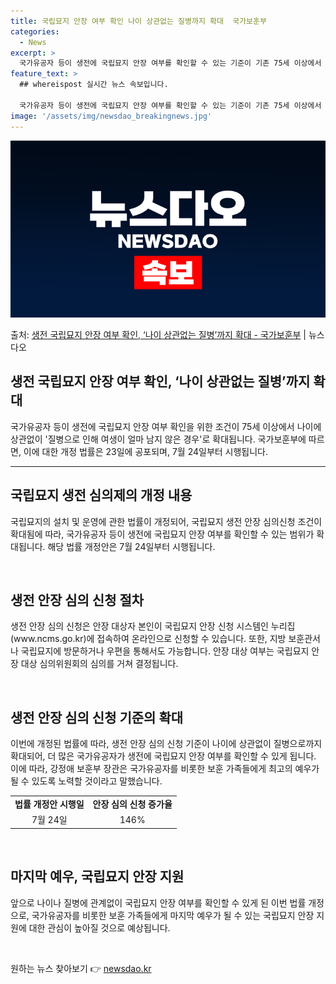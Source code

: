 ```yaml
---
title: 국립묘지 안장 여부 확인 나이 상관없는 질병까지 확대  국가보훈부
categories:
  - News
excerpt: >
  국가유공자 등이 생전에 국립묘지 안장 여부를 확인할 수 있는 기준이 기존 75세 이상에서 나이에 상관없이 질…
feature_text: >
  ## whereispost 실시간 뉴스 속보입니다.

  국가유공자 등이 생전에 국립묘지 안장 여부를 확인할 수 있는 기준이 기존 75세 이상에서 나이에 상관없이 질…
image: '/assets/img/newsdao_breakingnews.jpg'
---
```


![뉴스다오 속보](/assets/img/newsdao_breakingnews.jpg)

<p>출처: <a href="https://newsdao.kr/3049" rel="dofollow">생전 국립묘지 안장 여부  확인, ‘나이 상관없는 질병’까지 확대 - 국가보훈부</a> | 뉴스다오</p>

<h2>생전 국립묘지 안장 여부 확인, ‘나이 상관없는 질병’까지 확대</h2>
<p data-ke-size="size16">국가유공자 등이 생전에 국립묘지 안장 여부 확인을 위한 조건이 75세 이상에서 나이에 상관없이 '질병으로 인해 여생이 얼마 남지 않은 경우'로 확대됩니다. 국가보훈부에 따르면, 이에 대한 개정 법률은 23일에 공포되며, 7월 24일부터 시행됩니다.</p>
<hr>
<h2 data-ke-size="size26">국립묘지 생전 심의제의 개정 내용</h2>
<p data-ke-size="size16">국립묘지의 설치 및 운영에 관한 법률이 개정되어, 국립묘지 생전 안장 심의신청 조건이 확대됨에 따라, 국가유공자 등이 생전에 국립묘지 안장 여부를 확인할 수 있는 범위가 확대됩니다. 해당 법률 개정안은 7월 24일부터 시행됩니다.</p>
<p data-ke-size="size16">&nbsp;</p>
<h2 data-ke-size="size26">생전 안장 심의 신청 절차</h2>
<p data-ke-size="size16">생전 안장 심의 신청은 안장 대상자 본인이 국립묘지 안장 신청 시스템인 누리집(www.ncms.go.kr)에 접속하여 온라인으로 신청할 수 있습니다. 또한, 지방 보훈관서나 국립묘지에 방문하거나 우편을 통해서도 가능합니다. 안장 대상 여부는 국립묘지 안장 대상 심의위원회의 심의를 거쳐 결정됩니다.</p>
<p data-ke-size="size16">&nbsp;</p>
<h2 data-ke-size="size26">생전 안장 심의 신청 기준의 확대</h2>
<p data-ke-size="size16">이번에 개정된 법률에 따라, 생전 안장 심의 신청 기준이 나이에 상관없이 질병으로까지 확대되어, 더 많은 국가유공자가 생전에 국립묘지 안장 여부를 확인할 수 있게 됩니다. 이에 따라, 강정애 보훈부 장관은 국가유공자를 비롯한 보훈 가족들에게 최고의 예우가 될 수 있도록 노력할 것이라고 말했습니다.</p>
<table>
	<tbody>
		<tr>
			<td style="text-align: center; height: 17px;"><b>법률 개정안 시행일</b></td>
			<td style="text-align: center; height: 17px;"><b>안장 심의 신청 증가율</b></td>
		</tr>
		<tr>
			<td style="text-align: center; height: 17px;">7월 24일</td>
			<td style="text-align: center; height: 17px;">146%</td>
		</tr>
	</tbody>
</table>
<p data-ke-size="size16">&nbsp;</p>
<h2 data-ke-size="size26">마지막 예우, 국립묘지 안장 지원</h2>
<p data-ke-size="size16">앞으로 나이나 질병에 관계없이 국립묘지 안장 여부를 확인할 수 있게 된 이번 법률 개정으로, 국가유공자를 비롯한 보훈 가족들에게 마지막 예우가 될 수 있는 국립묘지 안장 지원에 대한 관심이 높아질 것으로 예상됩니다.</p>
<p data-ke-size="size16">&nbsp;</p> 

원하는 뉴스 찾아보기 👉 <a href="https://newsdao.kr" rel="dofollow">newsdao.kr</a>


